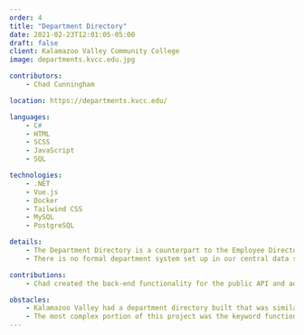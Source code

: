 ```yaml
---
order: 4
title: "Department Directory"
date: 2021-02-23T12:01:05-05:00
draft: false
client: Kalamazoo Valley Community College
image: departments.kvcc.edu.jpg

contributors:
    - Chad Cunningham

location: https://departments.kvcc.edu/

languages:
    - C#
    - HTML
    - SCSS
    - JavaScript
    - SQL

technologies:
    - .NET
    - Vue.js
    - Docker
    - Tailwind CSS
    - MySQL
    - PostgreSQL

details:
    - The Department Directory is a counterpart to the Employee Directory to assist users with finding the right person or group at Kalamazoo Valley.
    - There is no formal department system set up in our central data source, so this application has an administrative interface for users to manage the data within.

contributions:
    - Chad created the back-end functionality for the public API and administration API with .NET. I made the front-end with Vue.js, and the component system for front-end functionality in this project.

obstacles:
    - Kalamazoo Valley had a department directory built that was similar in functionality to what we created, but it was made in the early 2000s.
    - The most complex portion of this project was the keyword functionality. How keywords work was more complicated than I thought it would be, especially from a perspective where you want to avoid database redundancy.
---
```


